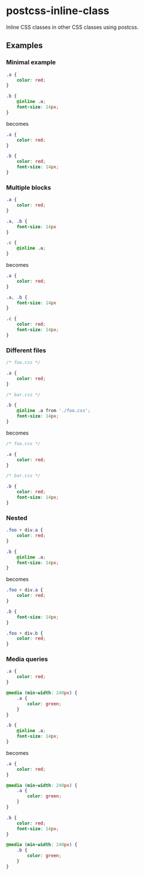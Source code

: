 # postcss-inline-class

Inline CSS classes in other CSS classes using postcss.

## Examples

### Minimal example

```css
.a {
    color: red;
}

.b {
    @inline .a;
    font-size: 14px;
}
```
becomes
```css
.a {
    color: red;
}

.b {
    color: red;
    font-size: 14px;
}
```

### Multiple blocks

```css
.a {
    color: red;
}

.a, .b {
    font-size: 14px
}

.c {
    @inline .a;
}
```
becomes
```css
.a {
    color: red;
}

.a, .b {
    font-size: 14px
}

.c {
    color: red;
    font-size: 14px;
}
```

### Different files

```css
/* foo.css */

.a {
    color: red;
}

/* bar.css */

.b {
    @inline .a from './foo.css';
    font-size: 14px;
}
```
becomes
```css
/* foo.css */

.a {
    color: red;
}

/* bar.css */

.b {
    color: red;
    font-size: 14px;
}
```

### Nested

```css
.foo + div.a {
    color: red;
}

.b {
    @inline .a;
    font-size: 14px;
}
```
becomes 
```css
.foo + div.a {
    color: red;
}

.b {
    font-size: 14px;
}

.foo + div.b {
    color: red;
}
```

### Media queries

```css
.a {
    color: red;
}

@media (min-width: 240px) {
    .a {
        color: green;
    }
}

.b {
    @inline .a;
    font-size: 14px;
}
```
becomes
```css
.a {
    color: red;
}

@media (min-width: 240px) {
    .a {
        color: green;
    }
}

.b {
    color: red;
    font-size: 14px;
}

@media (min-width: 240px) {
    .b {
        color: green;
    }
}
```

